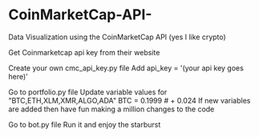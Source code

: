 # CoinMarketCap-API-
Data Visualization using the CoinMarketCap API (yes I like crypto)

Get Coinmarketcap api key from their website

Create your own cmc_api_key.py file 
  Add api_key = '(your api key goes here)'

Go to portfolio.py file 
 Update variable values for "BTC,ETH,XLM,XMR,ALGO,ADA"
  BTC = 0.1999 # + 0.024 
 If new variables are added then have fun making a million changes to the code
 
Go to bot.py file
Run it and enjoy the starburst 
